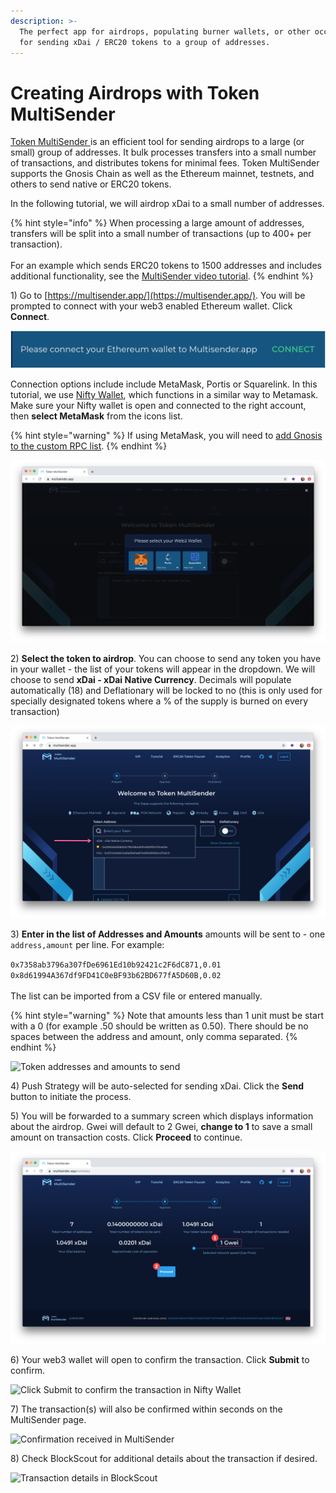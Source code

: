```yaml
---
description: >-
  The perfect app for airdrops, populating burner wallets, or other occasions
  for sending xDai / ERC20 tokens to a group of addresses.
---
```


# Creating Airdrops with Token MultiSender

[Token MultiSender ](https://multisender.app/)is an efficient tool for sending airdrops to a large (or small) group of addresses. It bulk processes transfers into a small number of transactions, and distributes tokens for minimal fees.  Token MultiSender supports the Gnosis Chain as well as the Ethereum mainnet, testnets, and others to send native or ERC20 tokens.&#x20;

In the following tutorial, we will airdrop xDai to a small number of addresses.

{% hint style="info" %}
When processing a large amount of addresses, transfers will be split into a small number of transactions (up to 400+ per transaction). \
\
For an example which sends ERC20 tokens to 1500 addresses and includes additional functionality, see the [MultiSender video tutorial](https://multisender.app/tutorial).
{% endhint %}

1\) Go to [https://multisender.app/](https://multisender.app/). You will be prompted to connect with your web3 enabled Ethereum wallet. Click **Connect**.

![](../../../.gitbook/assets/Connect1.png)

Connection options include include MetaMask, Portis or Squarelink. In this tutorial, we use [Nifty Wallet](broken-reference), which functions in a similar way to Metamask. Make sure your Nifty wallet is open and connected to the right account, then **select MetaMask** from the icons list.

{% hint style="warning" %}
If using MetaMask, you will need to [add Gnosis to the custom RPC list](../../../for-users/wallets/metamask/metamask-setup.md).&#x20;
{% endhint %}

![Select your web3 wallet connection](../../../.gitbook/assets/metamask1.png)

2\) **Select the token to airdrop**. You can choose to send any token you have in your wallet - the list of your tokens will appear in the dropdown.  We will choose to send **xDai - xDai Native Currency**.  Decimals will populate automatically (18) and Deflationary will be locked to no (this is only used for specially designated tokens where a % of the supply is burned on every transaction)

![Select a token to airdrop](../../../.gitbook/assets/xdai1.png)

3\) **Enter in the list of Addresses and Amounts** amounts will be sent to - one `address,amount` per line. For example:

`0x7358ab3796a307fDe6961Ed10b92421c2F6dC871,0.01 0x8d61994A367df9FD41C0eBF93b62BD677fA5D60B,0.02`\
\
The list can be imported from a CSV file or entered manually.&#x20;

{% hint style="warning" %}
Note that amounts less than 1 unit must be start with a 0 (for example .50 should be written as 0.50). There should be no spaces between the address and amount, only comma separated.
{% endhint %}

![Token addresses and amounts to send](../../../.gitbook/assets/token\_list.png)

4\) Push Strategy will be auto-selected for sending xDai. Click the **Send** button to initiate the process. &#x20;

5\) You will be forwarded to a summary screen which displays information about the airdrop. Gwei will default to 2 Gwei, **change to 1** to save a small amount on transaction costs. Click **Proceed** to continue.

![Change to 1 Gwei for xDai transactions. Click Proceed to initiate the transaction.](../../../.gitbook/assets/1gwei.png)

6\) Your web3 wallet will open to confirm the transaction. Click **Submit** to confirm.

![Click Submit to confirm the transaction in Nifty Wallet](../../../.gitbook/assets/nifty\_confirm.png)

7\) The transaction(s) will also be confirmed within seconds on the MultiSender page.

![Confirmation received in MultiSender](../../../.gitbook/assets/trans\_confirm.png)

8\) Check BlockScout for additional details about the transaction if desired.

![ Transaction details in BlockScout](../../../.gitbook/assets/blcksct\_confirmed.png)







